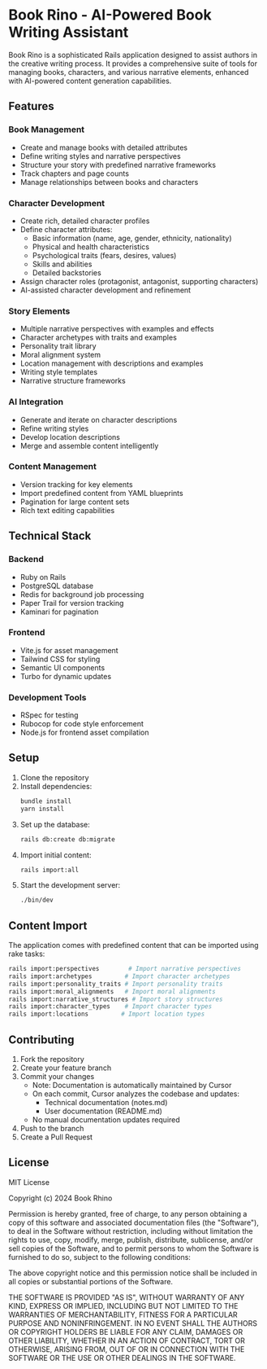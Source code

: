 # Book Rino - AI-Powered Book Writing Assistant

Book Rino is a sophisticated Rails application designed to assist authors in the creative writing process. It provides a comprehensive suite of tools for managing books, characters, and various narrative elements, enhanced with AI-powered content generation capabilities.

## Features

### Book Management
- Create and manage books with detailed attributes
- Define writing styles and narrative perspectives
- Structure your story with predefined narrative frameworks
- Track chapters and page counts
- Manage relationships between books and characters

### Character Development
- Create rich, detailed character profiles
- Define character attributes:
  - Basic information (name, age, gender, ethnicity, nationality)
  - Physical and health characteristics
  - Psychological traits (fears, desires, values)
  - Skills and abilities
  - Detailed backstories
- Assign character roles (protagonist, antagonist, supporting characters)
- AI-assisted character development and refinement

### Story Elements
- Multiple narrative perspectives with examples and effects
- Character archetypes with traits and examples
- Personality trait library
- Moral alignment system
- Location management with descriptions and examples
- Writing style templates
- Narrative structure frameworks

### AI Integration
- Generate and iterate on character descriptions
- Refine writing styles
- Develop location descriptions
- Merge and assemble content intelligently

### Content Management
- Version tracking for key elements
- Import predefined content from YAML blueprints
- Pagination for large content sets
- Rich text editing capabilities

## Technical Stack

### Backend
- Ruby on Rails
- PostgreSQL database
- Redis for background job processing
- Paper Trail for version tracking
- Kaminari for pagination

### Frontend
- Vite.js for asset management
- Tailwind CSS for styling
- Semantic UI components
- Turbo for dynamic updates

### Development Tools
- RSpec for testing
- Rubocop for code style enforcement
- Node.js for frontend asset compilation

## Setup

1. Clone the repository
2. Install dependencies:
   ```bash
   bundle install
   yarn install
   ```
3. Set up the database:
   ```bash
   rails db:create db:migrate
   ```
4. Import initial content:
   ```bash
   rails import:all
   ```
5. Start the development server:
   ```bash
   ./bin/dev
   ```

## Content Import

The application comes with predefined content that can be imported using rake tasks:

```bash
rails import:perspectives        # Import narrative perspectives
rails import:archetypes         # Import character archetypes
rails import:personality_traits # Import personality traits
rails import:moral_alignments   # Import moral alignments
rails import:narrative_structures # Import story structures
rails import:character_types    # Import character types
rails import:locations         # Import location types
```

## Contributing

1. Fork the repository
2. Create your feature branch
3. Commit your changes
   - Note: Documentation is automatically maintained by Cursor
   - On each commit, Cursor analyzes the codebase and updates:
     - Technical documentation (notes.md)
     - User documentation (README.md)
   - No manual documentation updates required
4. Push to the branch
5. Create a Pull Request

## License

MIT License

Copyright (c) 2024 Book Rhino

Permission is hereby granted, free of charge, to any person obtaining a copy
of this software and associated documentation files (the "Software"), to deal
in the Software without restriction, including without limitation the rights
to use, copy, modify, merge, publish, distribute, sublicense, and/or sell
copies of the Software, and to permit persons to whom the Software is
furnished to do so, subject to the following conditions:

The above copyright notice and this permission notice shall be included in all
copies or substantial portions of the Software.

THE SOFTWARE IS PROVIDED "AS IS", WITHOUT WARRANTY OF ANY KIND, EXPRESS OR
IMPLIED, INCLUDING BUT NOT LIMITED TO THE WARRANTIES OF MERCHANTABILITY,
FITNESS FOR A PARTICULAR PURPOSE AND NONINFRINGEMENT. IN NO EVENT SHALL THE
AUTHORS OR COPYRIGHT HOLDERS BE LIABLE FOR ANY CLAIM, DAMAGES OR OTHER
LIABILITY, WHETHER IN AN ACTION OF CONTRACT, TORT OR OTHERWISE, ARISING FROM,
OUT OF OR IN CONNECTION WITH THE SOFTWARE OR THE USE OR OTHER DEALINGS IN THE
SOFTWARE.
